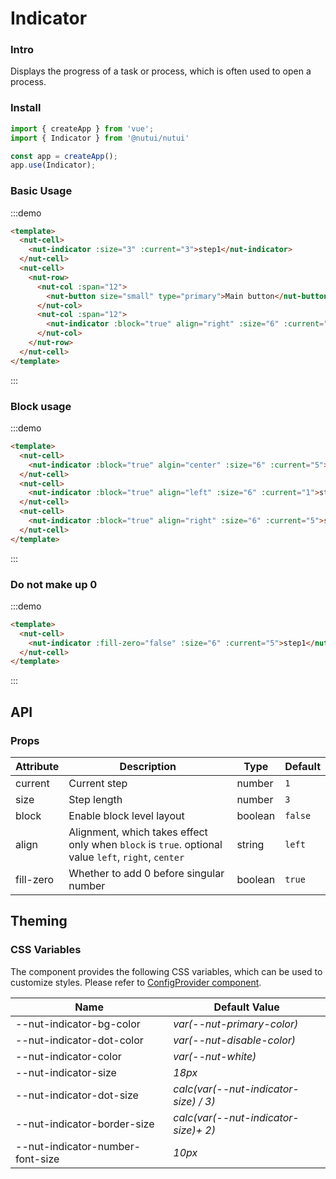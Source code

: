 # Indicator

### Intro

Displays the progress of a task or process, which is often used to open a process.

### Install

```javascript
import { createApp } from 'vue';
import { Indicator } from '@nutui/nutui'

const app = createApp();
app.use(Indicator);
```

### Basic Usage

:::demo
```html
<template>
  <nut-cell>
    <nut-indicator :size="3" :current="3">step1</nut-indicator>
  </nut-cell>
  <nut-cell>
    <nut-row>
      <nut-col :span="12">
        <nut-button size="small" type="primary">Main button</nut-button>
      </nut-col>
      <nut-col :span="12">
        <nut-indicator :block="true" align="right" :size="6" :current="5">step1</nut-indicator>
      </nut-col>
    </nut-row>
  </nut-cell>
</template>
```
:::

### Block usage
:::demo
```html
<template>
  <nut-cell>
    <nut-indicator :block="true" algin="center" :size="6" :current="5">step1</nut-indicator>
  </nut-cell>
  <nut-cell>
    <nut-indicator :block="true" align="left" :size="6" :current="1">step1</nut-indicator>
  </nut-cell>
  <nut-cell>
    <nut-indicator :block="true" align="right" :size="6" :current="5">step1</nut-indicator>
  </nut-cell>
</template>
```
:::

### Do not make up 0
:::demo
```html
<template>
  <nut-cell>
    <nut-indicator :fill-zero="false" :size="6" :current="5">step1</nut-indicator>
  </nut-cell>
</template>
```
:::


## API

### Props

| Attribute         | Description                             | Type   | Default           |
|--------------|----------------------------------|--------|------------------|
| current  | Current step               | number | `1`              |
| size       | Step length                         | number | `3`               |
| block | Enable block level layout     | boolean | `false` |
| align | Alignment, which takes effect only when `block` is `true`. optional value `left`, `right`, `center`| string | `left` |
| fill-zero     | Whether to add 0 before singular number                      | boolean | `true`        |

## Theming

### CSS Variables

The component provides the following CSS variables, which can be used to customize styles. Please refer to [ConfigProvider component](#/en-US/component/configprovider).

| Name | Default Value |
| --------------------------------------- | -------------------------- |
| --nut-indicator-bg-color|  _var(--nut-primary-color)_ |
| --nut-indicator-dot-color|  _var(--nut-disable-color)_ |
| --nut-indicator-color|  _var(--nut-white)_ |
| --nut-indicator-size|  _18px_ |
| --nut-indicator-dot-size|  _calc(var(--nut-indicator-size) / 3)_ |
| --nut-indicator-border-size|  _calc(var(--nut-indicator-size)+ 2)_ |
| --nut-indicator-number-font-size|  _10px_ |
